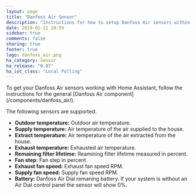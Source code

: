 ```yaml
---
layout: page
title: "Danfoss Air Sensor"
description: "Instructions for how to setup Danfoss Air sensors within Home Assistant."
date: 2019-01-21 20:59
sidebar: true
comments: false
sharing: true
footer: true
logo: danfoss_air.png
ha_category: Sensor
ha_release: "0.87"
ha_iot_class: "Local Polling"
---
```


<p class='note'>
To get your Danfoss Air sensors working with Home Assistant, follow the instructions for the general [Danfoss Air component](/components/danfoss_air/).
</p>


The following sensors are supported.
* **Outdoor temperature:** Outdoor air temperature.
* **Supply temperature:** Air temperature of the air supplied to the house.
* **Extract temperature:** Air temperature of the air extracted from the house.
* **Exhaust temperature:** Exhausted air temperature.
* **Remaining filter lifetime:** Reamining filter lifetime measured in percent.
* **Fan step:** Fan step in percent.
* **Exhaust fan speed:** Exhaust fan speed RPM.
* **Supply fan speed:** Supply fan speed RPM.
* **Battery:** Danfoss Air Dial remaning battery. If your system is without an Air Dial control panel the sensor will show 0%.
